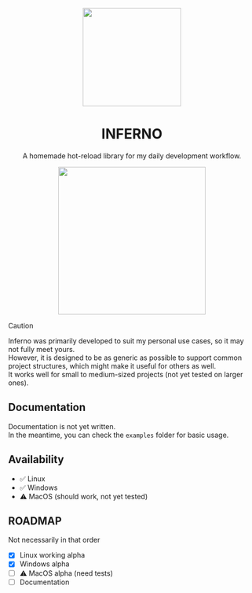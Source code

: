 <p align="center">
  <img width="200" height="auto" src="logo.png"/>
</p>

<h1 align="center">INFERNO</h1>

<p align="center">
  A homemade hot-reload library for my daily development workflow.
</p>

<p align="center">
  <img src="demo.gif" height="300" width="auto"/>
</p>

> [!CAUTION]  
> Inferno was primarily developed to suit my personal use cases, so it may not fully meet yours.  
> However, it is designed to be as generic as possible to support common project structures, which might make it useful for others as well.  
> It works well for small to medium-sized projects (not yet tested on larger ones).



## Documentation
Documentation is not yet written.  
In the meantime, you can check the `examples` folder for basic usage.

## Availability
- ✅ Linux
- ✅ Windows
- ⚠️ MacOS (should work, not yet tested)

## ROADMAP
Not necessarily in that order
- [x] Linux working alpha 
- [x] Windows alpha
- [ ] ⚠️ MacOS alpha (need tests)
- [ ] Documentation
